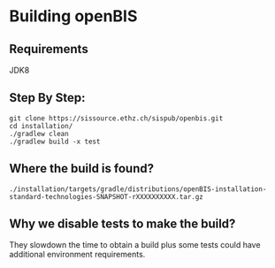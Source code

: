 # Building openBIS

## Requirements
JDK8

## Step By Step:
```
git clone https://sissource.ethz.ch/sispub/openbis.git
cd installation/
./gradlew clean
./gradlew build -x test
```
## Where the build is found?
```
./installation/targets/gradle/distributions/openBIS-installation-standard-technologies-SNAPSHOT-rXXXXXXXXXX.tar.gz
```

## Why we disable tests to make the build?
They slowdown the time to obtain a build plus some tests could have additional environment requirements.